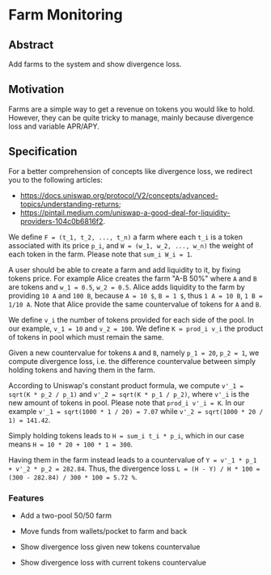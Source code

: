 # Farm Monitoring

## Abstract

Add farms to the system and show divergence loss.

## Motivation

Farms are a simple way to get a revenue on tokens you would like to hold.
However, they can be quite tricky to manage, mainly because divergence loss and
variable APR/APY.

## Specification

For a better comprehension of concepts like divergence loss, we redirect you to
the following articles:

- https://docs.uniswap.org/protocol/V2/concepts/advanced-topics/understanding-returns;
- https://pintail.medium.com/uniswap-a-good-deal-for-liquidity-providers-104c0b6816f2.

We define `F = (t_1, t_2, ..., t_n)` a farm where each `t_i` is a token
associated with its price `p_i`, and `W = (w_1, w_2, ..., w_n)` the weight of
each token in the farm. Please note that `sum_i W_i = 1`.

A user should be able to create a farm and add liquidity to it, by fixing tokens
price. For example Alice creates the farm "A-B 50%" where `A` and `B` are tokens
and `w_1 = 0.5`, `w_2 = 0.5`. Alice adds liquidity to the farm by providing
`10 A` and `100 B`, because `A = 10 $`, `B = 1 $`, thus `1 A = 10 B`,
`1 B = 1/10 A`. Note that Alice provide the same countervalue of tokens for `A`
and `B`.

We define `v_i` the number of tokens provided for each side of the pool. In our
example, `v_1 = 10` and `v_2 = 100`. We define `K = prod_i v_i` the product of
tokens in pool which must remain the same.

Given a new countervalue for tokens `A` and `B`, namely `p_1 = 20`, `p_2 = 1`,
we compute divergence loss, i.e. the difference countervalue between simply
holding tokens and having them in the farm.

According to Uniswap's constant product formula, we compute
`v'_1 = sqrt(K * p_2 / p_1)` and `v'_2 = sqrt(K * p_1 / p_2)`, where `v'_i` is
the new amount of tokens in pool. Please note that `prod_i v'_i = K`.
In our example `v'_1 = sqrt(1000 * 1 / 20) = 7.07` while
`v'_2 = sqrt(1000 * 20 / 1) = 141.42`.

Simply holding tokens leads to `H = sum_i t_i * p_i`, which in our case means
`H = 10 * 20 + 100 * 1 = 300`.

Having them in the farm instead leads to a countervalue of
`Y = v'_1 * p_1 + v'_2 * p_2 = 282.84`. Thus, the divergence loss
`L = (H - Y) / H * 100 = (300 - 282.84) / 300 * 100 = 5.72 %`.

### Features

- Add a two-pool 50/50 farm

- Move funds from wallets/pocket to farm and back

- Show divergence loss given new tokens countervalue

- Show divergence loss with current tokens countervalue
